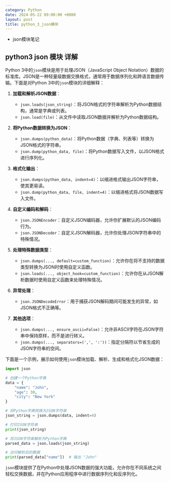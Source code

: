 ```yaml
---
category: Python
date: 2024-05-22 09:00:00 +0800
layout: post
title: python_3_json模块
---
```


+ json模块笔记

## python3 json 模块 详解

Python 3中的`json`模块是用于处理JSON（JavaScript Object Notation）数据的标准库。JSON是一种轻量级数据交换格式，通常用于数据序列化和跨语言数据传输。下面是对Python 3中的`json`模块的详细解释：

1. **加载和解析JSON数据**：
   - `json.loads(json_string)`：将JSON格式的字符串解析为Python数据结构，通常是字典或列表。
   - `json.load(file)`：从文件中读取JSON数据并解析为Python数据结构。

2. **将Python数据转换为JSON**：
   - `json.dumps(python_data)`：将Python数据（字典、列表等）转换为JSON格式的字符串。
   - `json.dump(python_data, file)`：将Python数据写入文件，以JSON格式进行序列化。

3. **格式化输出**：
   - `json.dumps(python_data, indent=4)`：以缩进格式输出JSON字符串，使其更易读。
   - `json.dump(python_data, file, indent=4)`：以缩进格式将JSON数据写入文件。

4. **自定义编码和解码**：
   - `json.JSONEncoder`：自定义JSON编码器，允许你扩展默认的JSON编码行为。
   - `json.JSONDecoder`：自定义JSON解码器，允许你处理JSON字符串中的特殊情况。

5. **处理特殊数据类型**：
   - `json.dumps(..., default=custom_function)`：允许你在将不支持的数据类型转换为JSON时使用自定义函数。
   - `json.loads(..., object_hook=custom_function)`：允许你在从JSON解析数据时使用自定义函数来处理特殊情况。

6. **异常处理**：
   - `json.JSONDecodeError`：用于捕获JSON解码期间可能发生的异常，如JSON格式不正确等。

7. **其他选项**：
   - `json.dumps(..., ensure_ascii=False)`：允许非ASCII字符在JSON字符串中保持原样，而不是进行转义。
   - `json.dumps(..., separators=(',', ':'))`：指定分隔符以节省生成的JSON字符串的空间。

下面是一个示例，展示如何使用`json`模块加载、解析、生成和格式化JSON数据：

```python
import json

# 创建一个Python字典
data = {
    "name": "John",
    "age": 30,
    "city": "New York"
}

# 将Python字典转换为JSON字符串
json_string = json.dumps(data, indent=4)

# 打印JSON字符串
print(json_string)

# 将JSON字符串解析为Python字典
parsed_data = json.loads(json_string)

# 访问解析后的数据
print(parsed_data["name"])  # 输出 "John"
```

`json`模块提供了在Python中处理JSON数据的强大功能，允许你在不同系统之间轻松交换数据，并在Python应用程序中进行数据序列化和反序列化。